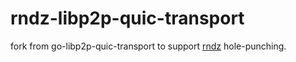 # rndz-libp2p-quic-transport

fork from go-libp2p-quic-transport to support [rndz](https://github.com/optman/rndz-go) hole-punching.
